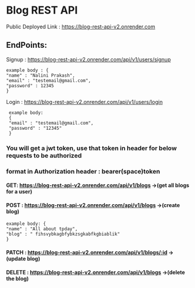 # Blog REST API
 
 Public Deployed Link : https://blog-rest-api-v2.onrender.com
 ## EndPoints:
  Signup : https://blog-rest-api-v2.onrender.com/api/v1/users/signup
 ```
 example body : {
"name" : "Nalini Prakash",
"email" : "testemail@gmail.com",
"password" : 12345
}
```
 Login : https://blog-rest-api-v2.onrender.com/api/v1/users/login
```
 example body:
 {
 "email" : "testemail@gmail.com",
 "password" : "12345"
 }
```

### You will get a jwt token, use that token in header for below requests to be authorized
### format in Authorization header : bearer(space)token

#### GET: https://blog-rest-api-v2.onrender.com/api/v1/blogs ->(get all blogs for a user)
#### POST : https://blog-rest-api-v2.onrender.com/api/v1/blogs ->(create blog)
```
example body: {
"name" : "All about tpday",
"blog" : " fihsvybkagbfybkzsgkabfkgbiablik"
}
```
#### PATCH : https://blog-rest-api-v2.onrender.com/api/v1/blogs/:id ->(update blog)
#### DELETE : https://blog-rest-api-v2.onrender.com/api/v1/blogs ->(delete the blog)
